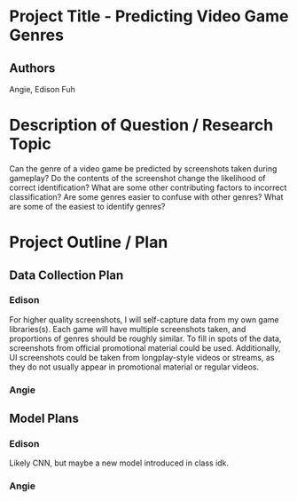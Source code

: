 # Project Title - Predicting Video Game Genres

## Authors
Angie, Edison Fuh

# Description of Question / Research Topic
Can the genre of a video game be predicted by screenshots taken during gameplay? Do the contents of the screenshot change the likelihood of correct identification? What are some other contributing factors to incorrect classification? Are some genres easier to confuse with other genres? What are some of the easiest to identify genres?

# Project Outline / Plan

## Data Collection Plan

### Edison
For higher quality screenshots, I will self-capture data from my own game libraries(s). Each game will have multiple screenshots taken, and proportions of genres should be roughly similar. To fill in spots of the data, screenshots from official promotional material could be used. Additionally, UI screenshots could be taken from longplay-style videos or streams, as they do not usually appear in promotional material or regular videos.


### Angie



## Model Plans

### Edison
Likely CNN, but maybe a new model introduced in class idk.


### Angie


